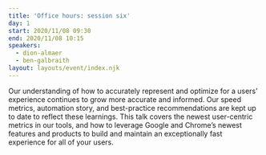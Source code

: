 ```yaml
---
title: 'Office hours: session six'
day: 1
start: 2020/11/08 09:30
end: 2020/11/08 10:15
speakers:
  - dion-almaer
  - ben-galbraith
layout: layouts/event/index.njk
---
```


Our understanding of how to accurately represent and optimize for a users’ experience continues to grow more accurate and informed. Our speed metrics, automation story, and best-practice recommendations are kept up to date to reflect these learnings. This talk covers the newest user-centric metrics in our tools, and how to leverage Google and Chrome’s newest features and products to build and maintain an exceptionally fast experience for all of your users.

